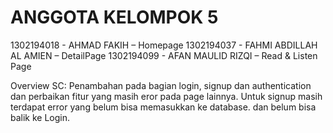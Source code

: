 
# ANGGOTA KELOMPOK 5
<p align="">
1302194018 - AHMAD FAKIH – Homepage
1302194037 - FAHMI ABDILLAH AL AMIEN – DetailPage 
1302194099 - AFAN MAULID RIZQI – Read & Listen Page

Overview SC:
Penambahan pada bagian login, signup dan authentication dan perbaikan fitur yang masih eror pada page lainnya. Untuk signup masih terdapat error yang belum bisa memasukkan ke database. dan belum bisa balik ke Login.
</p>

